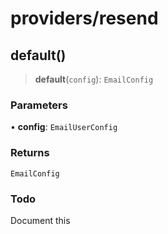 # providers/resend

## default()

> **default**(`config`): `EmailConfig`

### Parameters

• **config**: `EmailUserConfig`

### Returns

`EmailConfig`

### Todo

Document this
